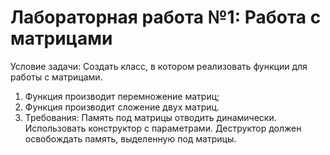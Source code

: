 # Лабораторная работа №1: Работа с матрицами
Условие задачи:
Создать класс, в котором реализовать функции для работы с матрицами.
1) Функция производит перемножение матриц;
2) Функция производит сложение двух матриц.
3) Требования:
Память под матрицы отводить динамически.
Использовать конструктор с параметрами.
Деструктор должен освобождать память, выделенную под матрицы.
